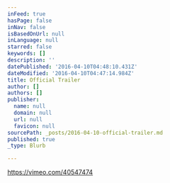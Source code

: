 ```yaml
---
inFeed: true
hasPage: false
inNav: false
isBasedOnUrl: null
inLanguage: null
starred: false
keywords: []
description: ''
datePublished: '2016-04-10T04:48:10.431Z'
dateModified: '2016-04-10T04:47:14.984Z'
title: Official Trailer
author: []
authors: []
publisher:
  name: null
  domain: null
  url: null
  favicon: null
sourcePath: _posts/2016-04-10-official-trailer.md
published: true
_type: Blurb

---
```

https://vimeo.com/40547474
